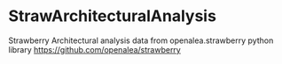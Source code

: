 # StrawArchitecturalAnalysis
Strawberry Architectural analysis data from openalea.strawberry python library https://github.com/openalea/strawberry
